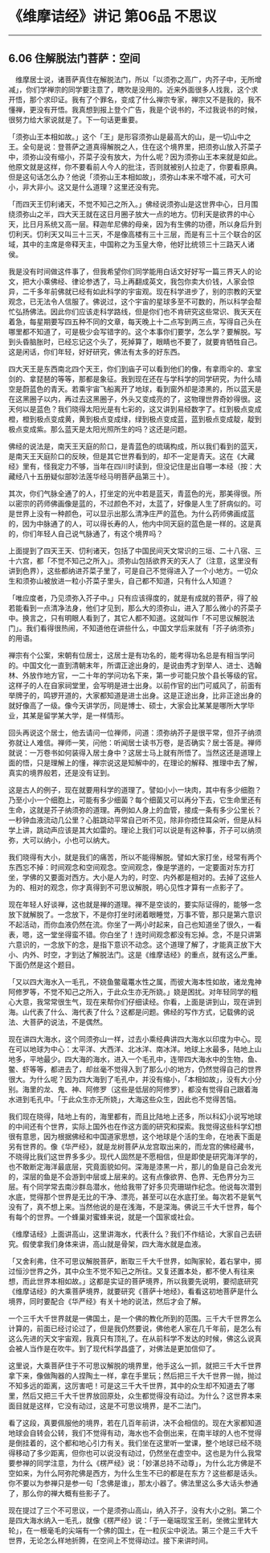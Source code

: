 # 《维摩诘经》讲记 第06品 不思议

------

## 6.06 住解脱法门菩萨：空间

　维摩居士说，诸菩萨真住在解脱法门，所以「以须弥之高广，内芥子中，无所增减」，你们学禅宗的同学要注意了，瞎吹是没用的。近来外面很多人找我，这个求开悟，那个求印证。我有了个罪名，变成了什么禅宗专家，禅宗又不是我的，我不懂禅，更没有开悟。我真想到报上登个广告，我是个说书的，不过我说书的时候，很努力给大家说就是了。下一句话更重要。

「须弥山王本相如故。」这个「王」是形容须弥山是最高大的山，是一切山中之王。全句是说：登菩萨之道真得解脱之人，住在这个境界里，把须弥山放入芥菜子中，须弥山没有缩小，芥菜子没有放大，为什么呢？因为须弥山王本来就是如此。他原文就是这样，你不要看前人今人的批注，否则就被别人拉走了，你要看原典。但是这句话怎么办？他说「须弥山王本相如故」，须弥山本来不增不减，可大可小，非大非小。这又是什么道理？这里还没有完。

「而四天王忉利诸天，不觉不知己之所入。」佛经说须弥山是这世界中心，日月围绕须弥山之半，四大天王就在这日月圈子放大一点的地方。忉利天是欲界的中心天，比日月系统又高一层。释迦牟尼佛的母亲，因为有生佛的功德，所以身后升到忉利天。忉利天又叫三十三天，不是像高楼有三十三层，而是有三十三个联合的区域，其中的主席是帝释天主，中国称之为玉皇大帝，他好比统领三十三路天人诸侯。

我是没有时间做这件事了，但我希望你们同学能用白话文好好写一篇三界天人的论文，把大小乘佛经、律论参透了，马上再翻成英文，我包你卖大价钱，人家会惊异，二千多年前佛就已经有如此科学的宇宙观。现在科学进步了，别的宗教的天堂观念，已无法令人信服了。佛说过，这个宇宙的星球多至不可数的，所以科学会帮忙弘扬佛法。因此你们应该走科学路线，但是你们也不肯研究这些常识、我天天在着急，每星期要写四五种不同的文章，每天晚上十二点写到两三点，写得自己头在哪里都不知道了，可是极少会写错字的。这个本事你们要学，怎么学？要解脱。写到头昏脑胀时，已经忘记这个头了，死掉算了，眼睛也不要了，就要肯牺牲自己。这是闲话，你们年轻，好好研究，佛法有太多的好东西。

四大天王是东西南北四个天王，你们到庙子可以看到他们的像，有拿雨伞的、拿宝剑的、拿琵琶的等等，那都是象征。我到现在还在与学科学的同学研究，为什么晴空是蔚蓝色的青天。若乘宇宙飞船离开了地球，看到窗外却是漆黑的，所以蓝天是在这黑圈子以内，再过去这黑圈子，外头又变成亮的了，这物理世界奇妙得很。这天何以是蓝色？我们晓得太阳光是有七彩的，这又讲到易经数字了。红到极点变成橙，橙到极点变成黄，黄到极点变成绿，绿到极点变成蓝，蓝到极点变成靛，靛到极点变成紫。那么蓝天是太阳光照所生的吗？这还是问题。

佛经的说法是，南天王天庭的阶口，是青蓝色的琉璃构成，所以我们看到的蓝天，是南天王天庭阶口的反映，但是其它世界看到的，却不一定是青天。这在《大藏经》里有，怪我定力不够，当年在四川时读到，但没记住是出自哪一本经（按：大藏经八十五册疑似部妙法莲华经马明菩萨品第三十）。

其次，你们气脉全通了的人，打坐定的光中若是蓝天，青蓝色的光，那美得很。所以密宗的药师佛画像是蓝的，不过颜色不对，太蓝了，好像是人生了肝病似的。可是世界上没有一种颜色，可以显示出那么清净庄严的蓝色。为什么药师佛画成蓝的，因为中脉通了的人，可以得长寿的人，他内中同天庭的蓝色是一样的。这是真的，你们年轻人自己说气脉通了，有这个境界吗？

上面提到了四天王天、忉利诸天，包括了中国民间天文常识的三垣、二十八宿、三十六宫，都「不觉不知己之所入」。须弥山包括欲界天的天人了（注意，这里没有讲到色界），这些都纳进芥菜子里了，可是自己不觉得进入了一个小地方。一切众生和须弥山被放进一粒小芥菜子里头，自己都不知道，只有什么人知道？

「唯应度者，乃见须弥入芥子中。」只有应该得度的，就是有成就的菩萨，得了般若能看到一点清净法身，他们才见到，那么大的须弥山，进入了那么微小的芥菜子中。换言之，只有明眼人看到了，其它人都不知道。这就叫作「不可思议解脱法门」。我们看得很热闹，不知道他在讲些什么，中国文学后来就有「芥子纳须弥」的用语。

禅宗有个公案，宋朝有位居士，这居士是有功名的，能考得功名总是有相当学问的。中国文化一直到清朝末年，所谓正途出身的，是说由秀才到举人、进士、选翰林、外放作地方官，一二十年的学问功名下来，第一步可能只放个县长等级的官。这样子的人在自家祠堂里，会写明是进士出身。以前作官的出门可威风了，前面有举牌子的，鸣锣开道的，大家都知道是进士出身。这是正途出身，比非正途出身的就好像高了一级。像今天讲学历，同是博士、硕士，大家会比某某是哪所大学毕业，其某是留学某大学，是一样情形。

回头再说这个居士，他去请问一位禅师，问道：须弥纳芥子是很平常，但芥子纳须弥就让人难信。禅师一笑，问他：听闻居士读书万卷，是否确实？居士答是。禅师就说：一万卷书如何装得入居士身中？这居士马上就有所悟了。当然这还是道理上面的悟，只是理解上的懂，禅宗说这是知解中的，在理论的解释、推理中去了解，真实的境界般若，还是没有证到。

这是古人的例子，现在就要用科学的道理了。譬如小小一块肉，其中有多少细胞？乃至小小一个细胞上，可能有多少细菌？每个细菌又可以再分下去，它生命里还有生命，这就是芥子纳须弥的道理。再例如人身上的血管，接成一条有多少公里长？一秒钟血液流动几公里？心脏跳动平常自己听不见，除非你捂住耳朵听，但是从科学上讲，跳动声应该是其大如雷的。理论上我们可以说是有这种事，芥子可以纳须弥，大可以纳小，小也可以纳大。

我们晓得有大小，就是我们的痛苦，所以不能得解脱。譬如大家打坐，经常有两个东西忘不掉：时间观念和空间观念。空间观念，像是学道的，一定要面对东方打坐，学佛的又要面对西方。大小是人为的，时空、内外都是相对的。去掉了这些人为的、相对的观念，你才真得到不可思议解脱，明心见性才算有一点影子了。

现在年轻人好谈禅，这也就是禅的道理。禅不是空谈的，要实际证得的，能够一念放下就解脱了。一念放下，不是你打坐时闭着眼睡觉，万事不管，那只是第六意识不起活动，而你血液仍然在流。你坐了一两小时起来，自己也知道坐了很久，一看表，嗯，这一堂坐得蛮不错。你白坐了！连时间观念都没有忘掉。念，不是只讲第六意识的，一念放下的念，是指下意识不动念。这个道理了解了，才能真正放下大小、内外、时空，才到达了解脱法门。这是《维摩诘经》的重点，就有这么严重。下面仍然是这个题目。

「又以四大海水入一毛孔，不娆鱼鳖鼋鼍水性之属，而彼大海本性如故，诸龙鬼神阿修罗等，不觉不知己之所入，于此众生亦无所娆。」娆是困扰。对年轻同学的粗心大意，我常常很生气，现在来帮你们仔细读经。你看，上面是讲到山，现在讲到海。山代表了什么、海代表了什么？这都是问题。佛经的写作方式，记载佛的说法、大菩萨的说法，不是偶然。

现在讲四大海水，这个同须弥山一样，过去小乘经典讲四大海水以印度为中心。现在可以地球为中心：太平洋、大西洋、北冰洋、南冰洋。地球上水最多，陆地上山地多，平地最少。四大海的海水，进入一个毛孔中，连带四大海水中的生物，鱼、鳖、虾等等，都进去了，却丝毫不觉得入到了那么小的地方，仍然觉得自己的世界很大。为什么呢？因为四大海到了毛孔中，并没有缩小，「本相如故」，没有大小分别。海里的龙、鬼、神、阿修罗（这些是低层的阿修罗），都没有觉得自己跟着海水进到毛孔中。「于此众生亦无所娆」，大海这些众生，因此也不觉得苦恼。

我们现在晓得，陆地上有的，海里都有，而且比陆地上还多，所以科幻小说写地球的中间还有个世界，实际上国外也在作这方面的研究和探索。我觉得这些科学幻想很有意思，因为根据佛经和中国道家思想，这个地球是个活的生命，在地表下面是另有世界的。像《华严经》，就是龙树菩萨从龙宫取出来的，而龙宫的佛经藏书，不晓得比我们这世界多多少。现代人固然是不愿相信，但是即使是研究海洋学的，也不敢断定海洋最底层，究竟面貌如何。深海是漆黑一片，那儿的鱼是自己会发光的，深层的鱼是不会游到中层或上层来的。这有点像欲界、色界、无色界分为三层。有个同学常去南沙群岛潜水，他给我带了好多贝壳珊瑚作纪念。他说每次潜到水底，觉得那个世界是无比的干净、漂亮，甚至可以在水底打坐。每次若不是氧气没有了，真不想上来。当然他说的是在浅海，不是深海。佛说三千大千世界，每个有每个的世界。一个蜂巢对蜜蜂来说，就是一个国家或社会。

《维摩诘经》上面讲高山，这里讲海水，代表什么？我们不作结论，大家自己去研究。假使拿我们身体来讲，高山就是骨架，四大海水就是血液。

「又舍利弗，住不可思议解脱菩萨，断取三千大千世界，如陶家轮，着右掌中，掷过恒沙世界之外，其中众生不觉不知己之所往。又复还置本处，都不使人有往来想，而此世界本相如故。」这都是实证的菩萨境界，所以我要先说明，要彻底研究《维摩诘经》的大乘菩萨境界，就要研究《菩萨十地经》，看看这初地菩萨是什么境界，同时要配合《华严经》有关十地的说法，然后才会了解。

一个三千大千世界就是一佛国土，是一个佛的教化所到的范围。三千大千世界怎么计算的，前面已经讨论过了，但是我仍然要说，佛他老人家在几千年前，是怎么有这么先进的天文宇宙观，我真只有顶礼了。在从前科学不发达的时候，佛这么说真会被人当作是在吹牛。到了现代科学昌盛了，对佛法是更加信仰了。

这里说，大乘菩萨住于不可思议解脱的境界里，他手这么一抓，就把三千大千世界拿下来，像做陶器的人捏陶土一样，拿在手里玩；然后把三千大千世界一抛，抛过不知多远的距离，这厉害吧！可是这三千大千世界，其中的众生却不知道去了哪里，然后又把三千大千世界放回原处，众生都觉得没有动过。为什么？这世界本来面目就是这样，它没有动过，这是不可思议境界，是不二法门。

看了这段，真要佩服他的境界，若在几百年前讲，决不会相信的。现在大家都知道地球会自转会公转，我们不觉得有动，海水也不会倒出来，在南半球的人也不觉得是倒挂着的，这个都和地心引力有关。我们坐在这里听一堂课，整个地球已经不晓得移动了多少距离，但你也可以说没有动过，仍然坐在虚空中。这也是为什么我常要参禅的同学注意，为什么《楞严经》说：「妙湛总持不动尊」，为什么北方佛是不空如来，为什么阿弥陀佛是西方，为什么生生不已的都是在东方？这些都是话头。你不要以为参禅只是参一句「念佛是谁」，那太小器了。佛法里这么多大话头参通了，那么你的禅大概有些影子了。

现在提过了三个不可思议，一个是须弥山高山，纳入芥子，没有大小之别。第二个是四大海水纳入一毛孔，就像《楞严经》说：「于一毫端现宝王剎，坐微尘里转大 轮」，在一根毫毛的尖端有一个佛的国土，在一粒灰尘中说法。第三个是三千大千世界，无论怎么样地折腾，在空间上不觉得动过。接下来讲时间。
